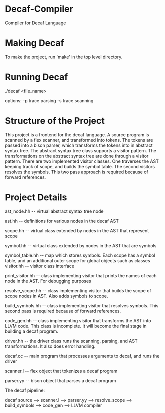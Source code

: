 # Decaf-Compiler
Compiler for Decaf Language

# Making Decaf
To make the project, run 'make' in the top level directory. 

# Running Decaf
./decaf <file_name> 

options:
  -p trace parsing 
  -s trace scanning
  
# Structure of the Project

This project is a frontend for the decaf language. A source program is scanned by a flex scanner, and transformed into tokens.
The tokens are passed into a bison parser, which transforms the tokens into in abstract syntax tree. The abstract syntax tree 
class supports a visitor pattern. The transformations on the abstract syntax tree are done through a visitor pattern. There are 
two implemented visitor classes. One traverses the AST keeping track of scope, and builds the symbol table. The second visitors 
resolves the symbols. This two pass approach is required because of forward references. 

# Project Details 
ast_node.hh -- virtual abstract syntax tree node 

ast.hh -- definitions for various nodes in the decaf AST 

scope.hh -- virtual class extended by nodes in the AST that represent scope

symbol.hh -- virtual class extended by nodes in the AST that are symbols 

symbol_table.hh -- map which stores symbols. Each scope has a symbol table, and an additional outer scope for global objects 
                   such as classes
visitor.hh -- visitor class interface

print_visitor.hh -- class implementing visitor that prints the names of each node in the AST. For debugging purposes

resolve_scope.hh -- class implementing visitor that builds the scope of scope nodes in AST. Also adds symbols to scope. 

build_symbols.hh -- class implementing visitor that resolves symbols. This second pass is required because of forward references. 

code_gen.hh      -- class implementing visitor that transforms the AST into LLVM code. This class is incomplete. It will become the final stage in building a decaf program. 

driver.hh        -- the driver class runs the scanning, parsing, and AST transformations. It also does error handling. 

decaf.cc         -- main program that processes arguments to decaf, and runs the driver 

scanner.l        -- flex object that tokenizes a decaf program

parser.yy        -- bison object that parses a decaf program

The decaf pipeline: 

decaf source --> scanner.l --> parser.yy --> resolve_scope --> build_symbols --> code_gen --> LLVM compiler

